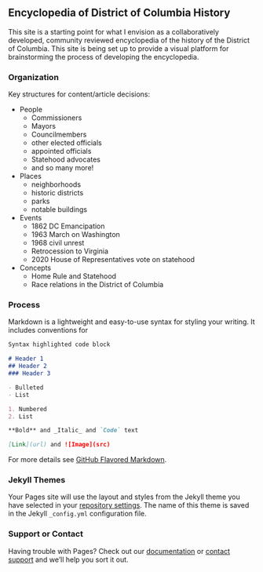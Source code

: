 ## Encyclopedia of District of Columbia History

This site is a starting point for what I envision as a collaboratively developed, community reviewed encyclopedia of the history of the District of Columbia. This site is being set up to provide a visual platform for brainstorming the process of developing the encyclopedia.

### Organization
Key structures for content/article decisions:
- People
    - Commissioners
    - Mayors
    - Councilmembers
    - other elected officials
   - appointed officials
   - Statehood advocates
   - and so many more!
- Places
    - neighborhoods
    - historic districts
    - parks
    - notable buildings
- Events
    - 1862 DC Emancipation
    - 1963 March on Washington
    - 1968 civil unrest
    - Retrocession to Virginia
    - 2020 House of Representatives vote on statehood
- Concepts
    - Home Rule and Statehood
    - Race relations in the District of Columbia

### Process

Markdown is a lightweight and easy-to-use syntax for styling your writing. It includes conventions for

```markdown
Syntax highlighted code block

# Header 1
## Header 2
### Header 3

- Bulleted
- List

1. Numbered
2. List

**Bold** and _Italic_ and `Code` text

[Link](url) and ![Image](src)
```

For more details see [GitHub Flavored Markdown](https://guides.github.com/features/mastering-markdown/).

### Jekyll Themes

Your Pages site will use the layout and styles from the Jekyll theme you have selected in your [repository settings](https://github.com/DCdotNerd/EncyclopediaOfDC/settings). The name of this theme is saved in the Jekyll `_config.yml` configuration file.

### Support or Contact

Having trouble with Pages? Check out our [documentation](https://help.github.com/categories/github-pages-basics/) or [contact support](https://github.com/contact) and we’ll help you sort it out.
